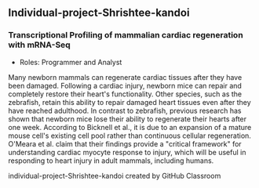 ## Individual-project-Shrishtee-kandoi

### Transcriptional Profiling of mammalian cardiac regeneration with mRNA-Seq

- Roles: Programmer and Analyst

Many newborn mammals can regenerate cardiac tissues after they have been damaged. Following a cardiac injury, newborn mice can repair and completely restore their heart's functionality. Other species, such as the zebrafish, retain this ability to repair damaged heart tissues even after they have reached adulthood. In contrast to zebrafish, previous research has shown that newborn mice lose their ability to regenerate their hearts after one week. According to Bicknell et al., it is due to an expansion of a mature mouse cell's existing cell pool rather than continuous cellular regeneration. O'Meara et al. claim that their findings provide a "critical framework" for understanding cardiac myocyte response to injury, which will be useful in responding to heart injury in adult mammals, including humans.




individual-project-Shrishtee-kandoi created by GitHub Classroom

